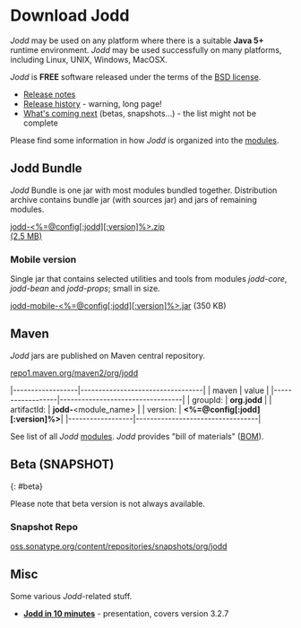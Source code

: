 # Download Jodd

*Jodd* may be used on any platform where there is a suitable **Java 5+**
runtime environment. *Jodd* may be used successfully on many platforms,
including Linux, UNIX, Windows, MacOSX.

*Jodd* is **FREE** software released under the terms of the [BSD
license](/license.html).

* [Release notes](/release.html)
* [Release history](/history.html) - warning, long page!
* [What's coming next](/beta.html) (betas, snapshots...) - the list might
not be complete

Please find some information in how *Jodd* is organized
into the [modules](../doc/modules.html).

## Jodd Bundle

*Jodd* Bundle is one jar with most modules bundled together.
Distribution archive contains bundle jar (with sources jar)
and jars of remaining modules.

<div class="button"><a href="jodd-<%=@config[:jodd][:version]%>.zip">
	jodd-<%=@config[:jodd][:version]%>.zip
	<div class="sub">(2.5 MB)</div>
</a></div>

### Mobile version

Single jar that contains selected utilities and tools from modules
<var>jodd-core</var>, <var>jodd-bean</var> and <var>jodd-props</var>;
small in size.

[jodd-mobile-<%=@config[:jodd][:version]%>.jar](jodd-mobile-<%=@config[:jodd][:version]%>.jar) (350 KB)

## Maven

*Jodd* jars are published on Maven central repository.

<div class="button button-long">
	<a href="http://repo1.maven.org/maven2/org/jodd/" target="_blank">
		repo1.maven.org/maven2/org/jodd
	</a>
</div>

|------------------|----------------------------------|
| maven            | value                            |
|------------------|----------------------------------|
| groupId:         | **org.jodd**                     |
| artifactId:      | **jodd-**\<module_name\>         |
| version:         | **<%=@config[:jodd][:version]%>**|
|------------------|----------------------------------|

See list of all *Jodd* [modules](../doc/modules.html#modules-list-and-dependencies).
*Jodd* provides "bill of materials"
([BOM](http://maven.apache.org/guides/introduction/introduction-to-dependency-mechanism.html)).

## Beta (SNAPSHOT)
{: #beta}

Please note that beta version is not always available.

### Snapshot Repo

[oss.sonatype.org/content/repositories/snapshots/org/jodd][1]

## Misc

Some various *Jodd*-related stuff.

+ [**Jodd in 10 minutes**](/download/jodd-in-10-minutes.pdf) - presentation, covers version 3.2.7


[1]: https://oss.sonatype.org/content/repositories/snapshots/org/jodd/
